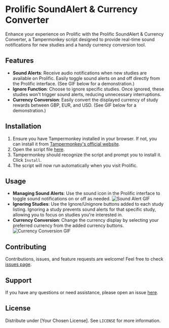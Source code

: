 # Prolific SoundAlert & Currency Converter

Enhance your experience on Prolific with the Prolific SoundAlert & Currency Converter, a Tampermonkey script designed to provide real-time sound notifications for new studies and a handy currency conversion tool.

## Features

- **Sound Alerts**: Receive audio notifications when new studies are available on Prolific. Easily toggle sound alerts on and off directly from the Prolific interface. (See GIF below for a demonstration.)
- **Ignore Function**: Choose to ignore specific studies. Once ignored, these studies won't trigger sound alerts, reducing unnecessary interruptions.
- **Currency Conversion**: Easily convert the displayed currency of study rewards between GBP, EUR, and USD. (See GIF below for a demonstration.)

## Installation

1. Ensure you have Tampermonkey installed in your browser. If not, you can install it from [Tampermonkey's official website](https://www.tampermonkey.net/).
2. Open the script file [here](https://github.com/dukk47/prolific-soundalert-currency-converter/raw/main/prolific-soundalert-currency-converter.user.js).
3. Tampermonkey should recognize the script and prompt you to install it. Click `Install`.
4. The script will now run automatically when you visit Prolific.

## Usage

- **Managing Sound Alerts**: Use the sound icon in the Prolific interface to toggle sound notifications on or off as needed. ![Sound Alert GIF](URL_to_sound_alert_gif)
- **Ignoring Studies**: Use the Ignore/Unignore buttons added to each study listing. Ignoring a study prevents sound alerts for that specific study, allowing you to focus on studies you're interested in.
- **Currency Conversion**: Change the currency display by selecting your preferred currency from the added currency buttons. ![Currency Conversion GIF]([URL_to_currency_conversion_gif](https://github.com/dukk47/prolific-soundalert-currency-converter/blob/main/ezgif-1-8144b279ba.gif))

## Contributing

Contributions, issues, and feature requests are welcome! Feel free to check [issues page](https://github.com/dukk47/prolific-soundalert-currency-converter/issues).

## Support

If you have any questions or need assistance, please open an issue [here](https://github.com/dukk47/prolific-soundalert-currency-converter/issues).

## License

Distribute under [Your Chosen License]. See `LICENSE` for more information.

